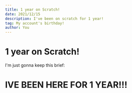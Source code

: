 ```yaml
---
title: 1 year on Scratch!
date: 2021/12/15
description: I've been on scratch for 1 year!
tag: My account's birthday!
author: You
---
```


# 1 year on Scratch!

I'm just gonna keep this brief:

# IVE BEEN HERE FOR 1 YEAR!!!
